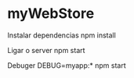 # myWebStore

Instalar dependencias
npm install

Ligar o server
npm start

Debuger
DEBUG=myapp:* npm start
